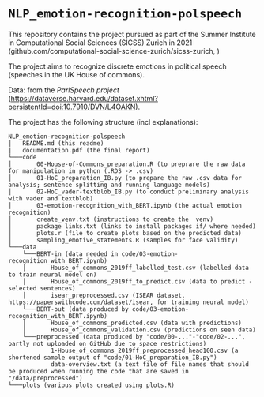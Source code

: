 # `NLP_emotion-recognition-polspeech`

This repository contains the project pursued as part of the Summer Institute in Computational Social Sciences (SICSS) Zurich in 2021 (github.com/computational-social-science-zurich/sicss-zurich, )

The project aims to recognize discrete emotions in political speech (speeches in the UK House of commons).

Data: from the *ParlSpeech project* (https://dataverse.harvard.edu/dataset.xhtml?persistentId=doi:10.7910/DVN/L4OAKN).

The project has the following structure (incl explanations):
```
NLP_emotion-recognition-polspeech
│   README.md (this readme)
|   documentation.pdf (the final report)
└───code
│       00-House-of-Commons_preparation.R (to preprare the raw data for manipulation in python (.RDS -> .csv)
│       01-HoC_preparation_IB.py (to prepare the raw .csv data for analysis; sentence splitting and running language models)
│       02-HoC_vader-textblob_IB.py (to conduct preliminary analysis with vader and textblob)
│       03-emotion-recognition_with_BERT.ipynb (the actual emotion recognition)
│       create_venv.txt (instructions to create the  venv)
│       package links.txt (links to install packages if/ where needed)
│       plots.r (file to create plots based on the predicted data)
│       sampling_emotive_statements.R (samples for face validity)
└───data
    └───BERT-in (data needed in code/03-emotion-recognition_with_BERT.ipynb)
    │       House_of_commons_2019ff_labelled_test.csv (labelled data to train neural model on)
    │       House_of_commons_2019ff_to_predict.csv (data to predict - selected sentences)
    │       isear_preprocessed.csv (ISEAR dataset, https://paperswithcode.com/dataset/isear, for training neural model)
    └───BERT-out (data produced by code/03-emotion-recognition_with_BERT.ipynb)
    │       House_of_commons_predicted.csv (data with predictions)
    │       House_of_commons_validation.csv (predictions on seen data)
    └───preprocessed (data produced by "code/00-..."-"code/02-...", partly not uploaded on GitHub due to space restrictions)
            1-House_of_commons_2019ff_preprocessed_head100.csv (a shortened sample output of "code/01-HoC_preparation_IB.py")
            data-overview.txt (a text file of file names that should be produced when running the code that are saved in "/data/preprocessed")
└───plots (various plots created using plots.R)
 ```
